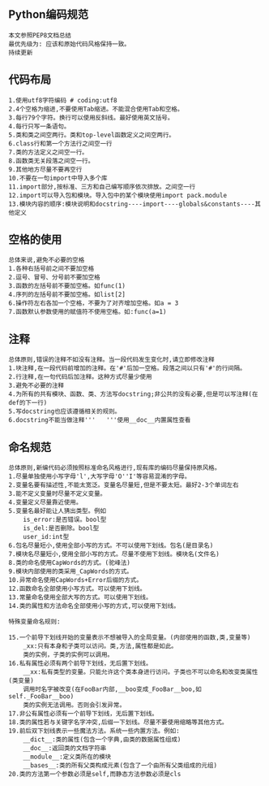 ## Python编码规范
    本文参照PEP8文档总结
    最优先级为: 应该和原始代码风格保持一致。
    持续更新
## 代码布局
    1.使用utf8字符编码 # coding:utf8
    2.4个空格为缩进,不要使用Tab缩进。不能混合使用Tab和空格。
    3.每行79个字符。换行可以使用反斜线。最好使用英文括号。
    4.每行只写一条语句。
    5.类和类之间空两行。类和top-level函数定义之间空两行。
    6.class行和第一个方法行之间空一行
    7.类的方法定义之间空一行。
    8.函数类无关段落之间空一行。
    9.其他地方尽量不要再空行
    10.不要在一句import中导入多个库
    11.import部分,按标准、三方和自己编写顺序依次排放。之间空一行
    12.import可以导入包和模块。导入包中的某个模块使用import pack.module
    13.模块内容的顺序:模块说明和docstring----import----globals&constants----其他定义

## 空格的使用
    总体来说,避免不必要的空格
    1.各种右括号前之间不要加空格
    2.逗号、冒号、分号前不要加空格
    3.函数的左括号前不要加空格。如func(1)
    4.序列的左括号前不要加空格。如list[2]
    6.操作符左右各加一个空格，不要为了对齐增加空格。如a = 3
    7.函数默认参数使用的赋值符不使用空格。如:func(a=1)

## 注释
    总体原则,错误的注释不如没有注释。当一段代码发生变化时,请立即修改注释
    1.块注释,在一段代码前增加的注释。在'#'后加一空格。段落之间以只有'#'的行间隔。
    2.行注释,在一句代码后加注释。这种方式尽量少使用
    3.避免不必要的注释
    4.为所有的共有模块、函数、类、方法写docstring;非公共的没有必要,但是可以写注释(在def的下一行)
    5.写docstring也应该遵循相关的规则。
    6.docstring不能当做注释'''   '''使用__doc__内置属性查看

## 命名规范
    总体原则,新编代码必须按照标准命名风格进行,现有库的编码尽量保持原风格。  
    1.尽量单独使用小写字母'l',大写字母'O''I'等容易混淆的字母。
    2.变量名要有描述性,不能太宽泛。变量名尽量短,但是不要太短。最好2-3个单词左右
    3.能不定义变量时尽量不定义变量。
    4.变量定义尽量靠近使用。
    5.变量名最好能让人猜出类型。例如
        is_error:是否错误。bool型
        is_del:是否删除。bool型
        user_id:int型
    6.包名尽量短小,使用全部小写的方式。不可以使用下划线。包名(是目录名)
    7.模块名尽量短小,使用全部小写的方式。尽量不使用下划线。模块名(文件名)
    8.类的命名使用CapWords的方式。(驼峰法)
    9.模块内部使用的类采用_CapWords的方式。
    10.异常命名使用CapWords+Error后缀的方式。
    12.函数命名全部使用小写方式。可以使用下划线。
    13.常量命名使用全部大写的方式。可以使用下划线。
    14.类的属性和方法命名全部使用小写的方式,可以使用下划线。

    特殊变量命名规则:

    15.一个前导下划线开始的变量表示不想被导入的全局变量。(内部使用的函数,类,变量等)
        _xx:只有本身和子类可以访问。类,方法,属性都是如此。
        类的实例，子类的实例可以调用。
    16.私有属性必须有两个前导下划线，无后置下划线。
        __xx:私有类型的变量。只能允许这个类本身进行访问。子类也不可以命名和改变类属性(类变量)
        调用时名字被改变(在FooBar内部,__boo变成_FooBar__boo,如self._FooBar__boo)  
        类的实例无法调用。否则会引发异常。 
    17.非公有属性必须有一个前导下划线，无后置下划线。
    18.类的属性若与关键字名字冲突,后缀一下划线。尽量不要使用缩略等其他方式。
    19.前后双下划线表示一些魔法方法。系统一些内置方法。例如:
        __dict__:类的属性(包含一个字典,由类的数据属性组成)
        __doc__:返回类的文档字符串
        __module__:定义类所在的模块
        __bases__:类的所有父类构成元素(包含了一个由所有父类组成的元组)
    20.类的方法第一个参数必须是self,而静态方法参数必须是cls